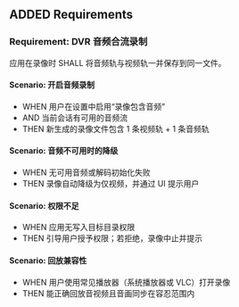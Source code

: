 ## ADDED Requirements

### Requirement: DVR 音频合流录制
应用在录像时 SHALL 将音频轨与视频轨一并保存到同一文件。

#### Scenario: 开启音频录制
- WHEN 用户在设置中启用“录像包含音频”
- AND 当前会话有可用的音频流
- THEN 新生成的录像文件包含 1 条视频轨 + 1 条音频轨

#### Scenario: 音频不可用时的降级
- WHEN 无可用音频或解码初始化失败
- THEN 录像自动降级为仅视频，并通过 UI 提示用户

#### Scenario: 权限不足
- WHEN 应用无写入目标目录权限
- THEN 引导用户授予权限；若拒绝，录像中止并提示

#### Scenario: 回放兼容性
- WHEN 用户使用常见播放器（系统播放器或 VLC）打开录像
- THEN 能正确回放音视频且音画同步在容忍范围内
